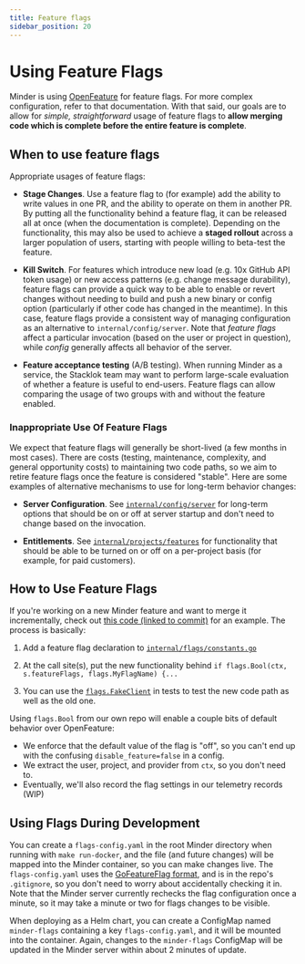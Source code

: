 ```yaml
---
title: Feature flags
sidebar_position: 20
---
```


# Using Feature Flags

Minder is using [OpenFeature](https://openfeature.dev/) for feature flags.  For more complex configuration, refer to that documentation.  With that said, our goals are to allow for _simple, straightforward_ usage of feature flags to **allow merging code which is complete before the entire feature is complete**.

## When to use feature flags

Appropriate usages of feature flags:

* **Stage Changes**.  Use a feature flag to (for example) add the ability to write values in one PR, and the ability to operate on them in another PR.  By putting all the functionality behind a feature flag, it can be released all at once (when the documentation is complete).  Depending on the functionality, this may also be used to achieve a **staged rollout** across a larger population of users, starting with people willing to beta-test the feature.

* **Kill Switch**.  For features which introduce new load (e.g. 10x GitHub API token usage) or new access patterns (e.g. change message durability), feature flags can provide a quick way to be able to enable or revert changes without needing to build and push a new binary or config option (particularly if other code has changed in the meantime).  In this case, feature flags provide a consistent way of managing configuration as an alternative to `internal/config/server`.  Note that _feature flags_ affect a particular invocation (based on the user or project in question), while _config_ generally affects all behavior of the server.

* **Feature acceptance testing** (A/B testing).  When running Minder as a service, the Stacklok team may want to perform large-scale evaluation of whether a feature is useful to end-users.  Feature flags can allow comparing the usage of two groups with and without the feature enabled.

### Inappropriate Use Of Feature Flags

We expect that feature flags will generally be short-lived (a few months in most cases).  There are costs (testing, maintenance, complexity, and general opportunity costs) to maintaining two code paths, so we aim to retire feature flags once the feature is considered "stable".  Here are some examples of alternative mechanisms to use for long-term behavior changes:

* **Server Configuration**.  See [`internal/config/server`](https://github.com/mindersec/minder/tree/main/internal/config/server) for long-term options that should be on or off at server startup and don't need to change based on the invocation.

* **Entitlements**.  See [`internal/projects/features`](https://github.com/mindersec/minder/tree/main/internal/projects/features) for functionality that should be able to be turned on or off on a per-project basis (for example, for paid customers).

## How to Use Feature Flags

If you're working on a new Minder feature and want to merge it incrementally, check out [this code (linked to commit)](https://github.com/mindersec/minder/blob/d8f7d5709540bd33a2200adc2dbd330bbeceae86/internal/controlplane/handlers_authz.go#L222) for an example.  The process is basically:

1. Add a feature flag declaration to [`internal/flags/constants.go`](https://github.com/mindersec/minder/blob/main/internal/flags/constants.go)

1. At the call site(s), put the new functionality behind `if flags.Bool(ctx, s.featureFlags, flags.MyFlagName) {...`

1. You can use the [`flags.FakeClient`](https://github.com/mindersec/minder/blob/main/internal/flags/test_client.go) in tests to test the new code path as well as the old one.

Using `flags.Bool` from our own repo will enable a couple bits of default behavior over OpenFeature:

* We enforce that the default value of the flag is "off", so you can't end up with the confusing `disable_feature=false` in a config.
* We extract the user, project, and provider from `ctx`, so you don't need to.
* Eventually, we'll also record the flag settings in our telemetry records (WIP)

## Using Flags During Development

You can create a `flags-config.yaml` in the root Minder directory when running with `make run-docker`, and the file (and future changes) will be mapped into the Minder container, so you can make changes live.  The `flags-config.yaml` uses the [GoFeatureFlag format](https://gofeatureflag.org/docs/configure_flag/flag_format), and is in the repo's `.gitignore`, so you don't need to worry about accidentally checking it in.  Note that the Minder server currently rechecks the flag configuration once a minute, so it may take a minute or two for flags changes to be visible.

When deploying as a Helm chart, you can create a ConfigMap named `minder-flags` containing a key `flags-config.yaml`, and it will be mounted into the container.  Again, changes to the `minder-flags` ConfigMap will be updated in the Minder server within about 2 minutes of update.
